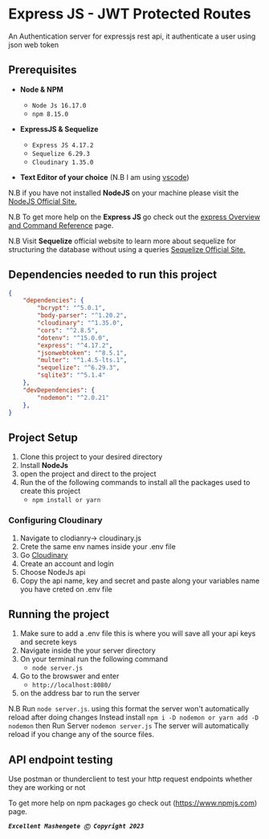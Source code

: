 # Express JS - JWT Protected Routes

An Authentication server for expressjs rest api, it authenticate a user using json web token

## Prerequisites

- **Node & NPM**

    - `Node Js 16.17.0`
    - `npm 8.15.0`</li>
    
- **ExpressJS & Sequelize**
    - `Express JS 4.17.2`
    - `Sequelize 6.29.3`
    - `Cloudinary 1.35.0`
    
 - **Text Editor of your choice** (N.B I am using [vscode](https://code.visualstudio.com/download))

N.B if you have not installed <strong>NodeJS </strong> on your machine please visit the [NodeJS Official Site.](https://https://nodejs.org/en/)  

N.B To get more help on the <strong>Express JS </strong> go check out the [express Overview and Command Reference](https://expressjs.com/en/5x/api.html) page.

N.B Visit <strong>Sequelize</strong> official website to learn more about sequelize for structuring the database without using a queries [Sequelize Official Site.](https://sequelize.org/)  

## Dependencies needed to run this project

```json
{
    "dependencies": {
        "bcrypt": "^5.0.1",
        "body-parser": "^1.20.2",
        "cloudinary": "^1.35.0",
        "cors": "^2.8.5",
        "dotenv": "^15.0.0",
        "express": "^4.17.2",
        "jsonwebtoken": "^8.5.1",
        "multer": "^1.4.5-lts.1",
        "sequelize": "^6.29.3",
        "sqlite3": "^5.1.4"
    },
    "devDependencies": {
        "nodemon": "^2.0.21"
    },
}

```
## Project Setup

1. Clone this project to your desired directory
2. Install <strong>NodeJs</strong>
3. open the project and direct to the project
4. Run the of the following commands to install all the packages used to create this project
   - `npm install or yarn `

### Configuring Cloudinary
1. Navigate to clodianry-> cloudinary.js
2. Crete the same env names inside your .env file
3. Go [Cloudinary](https://www.cloudinary.com)
4. Create an account and login 
5. Choose NodeJs api 
6. Copy the api name, key and secret and paste along your variables name you have creted on .env file

## Running the project

1. Make sure to add a .env file this is where you will save all your api keys and secrete keys
2. Navigate inside the your server directory
3. On your terminal run the following command
   - `node server.js`
4. Go to the browswer and enter
   - `http://localhost:8080/`
5. on the address bar to run the server


N.B Run `node server.js`. using this format the server won't automatically reload after doing changes
Instead install `npm i -D nodemon or yarn add -D nodemon` then Run Server `nodemon server.js` The server will automatically reload if you change any of the source files.


## API endpoint testing
Use postman or thunderclient to test your http request endpoints whether they are working or not 

To get more help on npm packages go check out (https://www.npmjs.com) page.


***`Excellent Mashengete Ⓒ Copyright 2023`***
